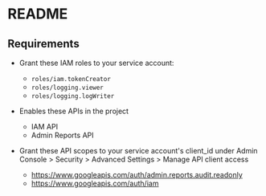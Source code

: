 # README

## Requirements

- Grant these IAM roles to your service account:
  - `roles/iam.tokenCreator`
  - `roles/logging.viewer`
  - `roles/logging.logWriter`

- Enables these APIs in the project
  - IAM API
  - Admin Reports API


- Grant these API scopes to your service account's client_id under Admin Console > Security > Advanced Settings > Manage API client access
  - https://www.googleapis.com/auth/admin.reports.audit.readonly
  - https://www.googleapis.com/auth/iam



